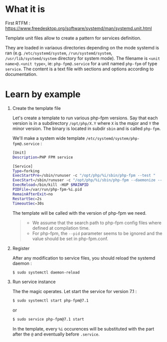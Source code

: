# What it is

First RTFM : https://www.freedesktop.org/software/systemd/man/systemd.unit.html

Template unit files allow to create a pattern for services definition.

They are loaded in variaous directories depending on the mode systemd is ran (e.g. `/etc/systemd/system`, `/run/systemd/system`, `/usr/lib/systemd/system` directory for system mode).
The filename is `<unit name>@.<unit type>`, ie: `php-fpm@.service` for a unit named `php-fpm` of type `service`.
The content is a text file with sections and options according to documentation.

# Learn by example

1. Create the template file

    Let's create a template to run various php-fpm versions.
    Say that each version is in a subdirectory `/opt/php/X.Y` where `X` is the major and `Y` the minor version.
    The binary is located in subdir `sbin` and is called `php-fpm`.
    
    We'll make a system wide template `/etc/systemd/system/php-fpm@.service` :
    ```bash
    [Unit]
    Description=PHP FPM service
    
    [Service]
    Type=forking
    ExecStartPre=/sbin/runuser -c "/opt/php/%i/sbin/php-fpm --test "
    ExecStart=/sbin/runuser -c "/opt/php/%i/sbin/php-fpm --daemonize --prefix /opt/php/%i --pid /var/run/php-fpm-%i.pid "
    ExecReload=/bin/kill -HUP $MAINPID
    PIDFile=/var/run/php-fpm-%i.pid
    RemainAfterExit=no
    RestartSec=2s
    TimeoutSec=30s
    ```
    
    The template will be called with the version of php-fpm we need.
    
    > - We assume that the search path to php-fpm config files where defined at compilation time.
    > - For php-fpm, the `--pid` parameter seems to be ignored and the value should be set in php-fpm.conf.

1. Register

    After any modification to service files, you should reload the systemd daemon :
    ```bash
    $ sudo systemctl daemon-reload
    ```
    
1. Run service instance

    The the magic operates. Let start the service for version 7.1 :
    ```bash
    $ sudo systemctl start php-fpm@7.1
    ```
    or
    ```bash
    $ sudo service php-fpm@7.1 start
    ```
    
    In the template, every `%i` occurences will be substituted with the part after the `@` and eventually before `.service`.